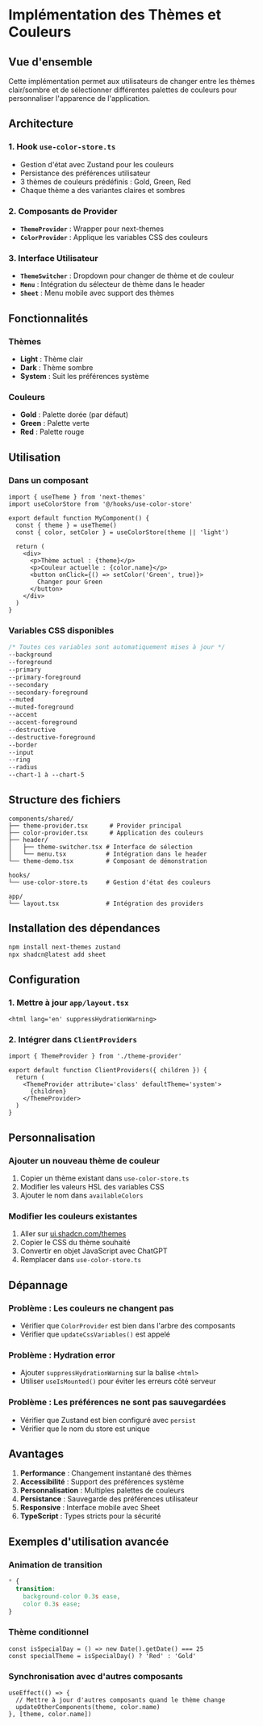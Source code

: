 # Implémentation des Thèmes et Couleurs

## Vue d'ensemble

Cette implémentation permet aux utilisateurs de changer entre les thèmes clair/sombre et de sélectionner différentes palettes de couleurs pour personnaliser l'apparence de l'application.

## Architecture

### 1. **Hook `use-color-store.ts`**

- Gestion d'état avec Zustand pour les couleurs
- Persistance des préférences utilisateur
- 3 thèmes de couleurs prédéfinis : Gold, Green, Red
- Chaque thème a des variantes claires et sombres

### 2. **Composants de Provider**

- **`ThemeProvider`** : Wrapper pour next-themes
- **`ColorProvider`** : Applique les variables CSS des couleurs

### 3. **Interface Utilisateur**

- **`ThemeSwitcher`** : Dropdown pour changer de thème et de couleur
- **`Menu`** : Intégration du sélecteur de thème dans le header
- **`Sheet`** : Menu mobile avec support des thèmes

## Fonctionnalités

### Thèmes

- **Light** : Thème clair
- **Dark** : Thème sombre
- **System** : Suit les préférences système

### Couleurs

- **Gold** : Palette dorée (par défaut)
- **Green** : Palette verte
- **Red** : Palette rouge

## Utilisation

### Dans un composant

```tsx
import { useTheme } from 'next-themes'
import useColorStore from '@/hooks/use-color-store'

export default function MyComponent() {
  const { theme } = useTheme()
  const { color, setColor } = useColorStore(theme || 'light')

  return (
    <div>
      <p>Thème actuel : {theme}</p>
      <p>Couleur actuelle : {color.name}</p>
      <button onClick={() => setColor('Green', true)}>
        Changer pour Green
      </button>
    </div>
  )
}
```

### Variables CSS disponibles

```css
/* Toutes ces variables sont automatiquement mises à jour */
--background
--foreground
--primary
--primary-foreground
--secondary
--secondary-foreground
--muted
--muted-foreground
--accent
--accent-foreground
--destructive
--destructive-foreground
--border
--input
--ring
--radius
--chart-1 à --chart-5
```

## Structure des fichiers

```
components/shared/
├── theme-provider.tsx      # Provider principal
├── color-provider.tsx      # Application des couleurs
├── header/
│   ├── theme-switcher.tsx # Interface de sélection
│   └── menu.tsx           # Intégration dans le header
└── theme-demo.tsx         # Composant de démonstration

hooks/
└── use-color-store.ts     # Gestion d'état des couleurs

app/
└── layout.tsx             # Intégration des providers
```

## Installation des dépendances

```bash
npm install next-themes zustand
npx shadcn@latest add sheet
```

## Configuration

### 1. Mettre à jour `app/layout.tsx`

```tsx
<html lang='en' suppressHydrationWarning>
```

### 2. Intégrer dans `ClientProviders`

```tsx
import { ThemeProvider } from './theme-provider'

export default function ClientProviders({ children }) {
  return (
    <ThemeProvider attribute='class' defaultTheme='system'>
      {children}
    </ThemeProvider>
  )
}
```

## Personnalisation

### Ajouter un nouveau thème de couleur

1. Copier un thème existant dans `use-color-store.ts`
2. Modifier les valeurs HSL des variables CSS
3. Ajouter le nom dans `availableColors`

### Modifier les couleurs existantes

1. Aller sur [ui.shadcn.com/themes](https://ui.shadcn.com/themes)
2. Copier le CSS du thème souhaité
3. Convertir en objet JavaScript avec ChatGPT
4. Remplacer dans `use-color-store.ts`

## Dépannage

### Problème : Les couleurs ne changent pas

- Vérifier que `ColorProvider` est bien dans l'arbre des composants
- Vérifier que `updateCssVariables()` est appelé

### Problème : Hydration error

- Ajouter `suppressHydrationWarning` sur la balise `<html>`
- Utiliser `useIsMounted()` pour éviter les erreurs côté serveur

### Problème : Les préférences ne sont pas sauvegardées

- Vérifier que Zustand est bien configuré avec `persist`
- Vérifier que le nom du store est unique

## Avantages

1. **Performance** : Changement instantané des thèmes
2. **Accessibilité** : Support des préférences système
3. **Personnalisation** : Multiples palettes de couleurs
4. **Persistance** : Sauvegarde des préférences utilisateur
5. **Responsive** : Interface mobile avec Sheet
6. **TypeScript** : Types stricts pour la sécurité

## Exemples d'utilisation avancée

### Animation de transition

```css
* {
  transition:
    background-color 0.3s ease,
    color 0.3s ease;
}
```

### Thème conditionnel

```tsx
const isSpecialDay = () => new Date().getDate() === 25
const specialTheme = isSpecialDay() ? 'Red' : 'Gold'
```

### Synchronisation avec d'autres composants

```tsx
useEffect(() => {
  // Mettre à jour d'autres composants quand le thème change
  updateOtherComponents(theme, color.name)
}, [theme, color.name])
```
